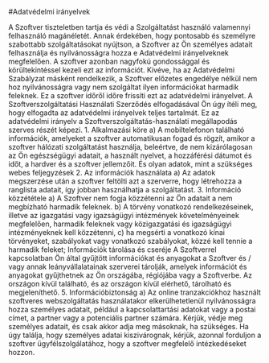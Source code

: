 

#Adatvédelmi irányelvek

A Szoftver tiszteletben tartja és védi a Szolgáltatást használó valamennyi felhasználó magánéletét. Annak érdekében, hogy pontosabb és személyre szabottabb szolgáltatásokat nyújtson, a Szoftver az Ön személyes adatait felhasználja és nyilvánosságra hozza e Adatvédelmi irányelveknek megfelelően. A szoftver azonban nagyfokú gondossággal és körültekintéssel kezeli ezt az információt. Kivéve, ha az Adatvédelmi Szabályzat másként rendelkezik, a Szoftver előzetes engedélye nélkül nem hoz nyilvánosságra vagy nem szolgáltat ilyen információkat harmadik feleknek. Ez a szoftver időről időre frissíti ezt az adatvédelmi irányelvet. A Szoftverszolgáltatási Használati Szerződés elfogadásával Ön úgy ítéli meg, hogy elfogadta az adatvédelmi irányelvek teljes tartalmát. Ez az adatvédelmi irányelv a Szoftverszolgáltatás-használati megállapodás szerves részét képezi. 1. Alkalmazási köre a) A mobiltelefonon található információk, amelyeket a szoftver automatikusan fogad és rögzít, amikor a szoftver hálózati szolgáltatást használja, beleértve, de nem kizárólagosan az Ön egészségügyi adatait, a használt nyelvet, a hozzáférési dátumot és időt, a hardver és a szoftver jellemzőit. És olyan adatok, mint a szükséges webes feljegyzések 2. Az információk használata a) Az adatok megszerzése után a szoftver feltölti azt a szerverre, hogy létrehozza a ranglista adatait, így jobban használhatja a szolgáltatást. 3. Információ közzététele a) A Szoftver nem fogja közzétenni az Ön adatait a nem megbízható harmadik feleknek. b) A törvény vonatkozó rendelkezéseinek, illetve az igazgatási vagy igazságügyi intézmények követelményeinek megfelelően, harmadik feleknek vagy közigazgatási és igazságügyi intézményeknek kell közzétenni, c) ha megsérti a vonatkozó kínai törvényeket, szabályokat vagy vonatkozó szabályokat, közzé kell tennie a harmadik feleket; Információk tárolása és cseréje A Szoftverrel kapcsolatban Ön által gyűjtött információkat és anyagokat a Szoftver és / vagy annak leányvállalatainak szerverei tárolják, amelyek információt és anyagokat gyűjthetnek az Ön országába, régiójába vagy a Szoftverbe. Az országon kívül található, és az országon kívül elérhető, tárolható és megjeleníthető. 5. Információbiztonság a) Az online tranzakciókhoz használt szoftveres webszolgáltatás használatakor elkerülhetetlenül nyilvánosságra hozza személyes adatait, például a kapcsolattartási adatokat vagy a postai címet, a partner vagy a potenciális partner számára. Kérjük, védje meg személyes adatait, és csak akkor adja meg másoknak, ha szükséges. Ha úgy találja, hogy személyes adatai kiszivárognak, kérjük, azonnal forduljon a szoftver ügyfélszolgálatához, hogy a szoftver megfelelő intézkedéseket hozzon.
